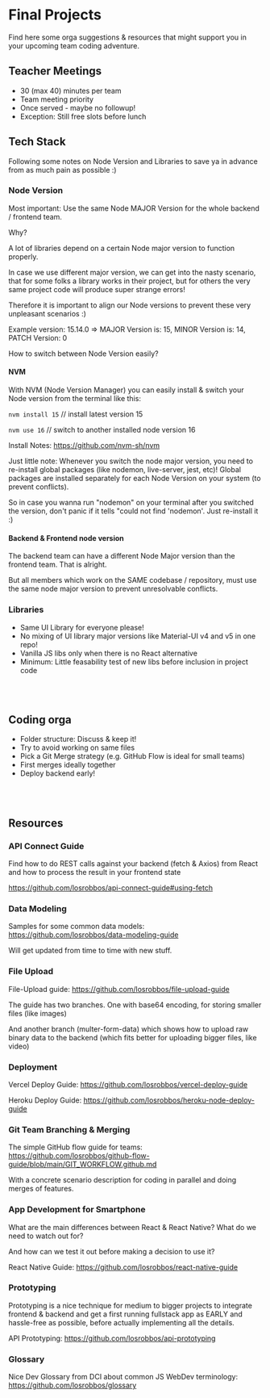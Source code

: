 # Final Projects

Find here some orga suggestions & resources that might support you in your upcoming team coding adventure.

## Teacher Meetings

- 30 (max 40) minutes per team
- Team meeting priority
- Once served - maybe no followup!
- Exception: Still free slots before lunch

## Tech Stack

Following some notes on Node Version and Libraries to save ya in advance from as much pain as possible :)

### Node Version

Most important: Use the same Node MAJOR Version for the whole backend / frontend team.

Why?

A lot of libraries depend on a certain Node major version to function properly. 

In case we use different major version, we can get into the nasty scenario, that for some folks a library works in their project, but for others the very same project code will produce super strange errors!

Therefore it is important to align our Node versions to prevent these very unpleasant scenarios :)

Example version: 15.14.0 => MAJOR Version is: 15, MINOR Version is: 14, PATCH Version: 0 

How to switch between Node Version easily?

#### NVM

With NVM (Node Version Manager) you can easily install & switch your Node version from the terminal like this:

`nvm install 15` // install latest version 15

`nvm use 16` // switch to another installed node version 16

Install Notes: https://github.com/nvm-sh/nvm

Just little note: Whenever you switch the node major version, you need to re-install global packages (like nodemon, live-server, jest, etc)! Global packages are installed separately for each Node Version on your system (to prevent conflicts).

So in case you wanna run "nodemon" on your terminal after you switched the version, don't panic if it tells "could not find 'nodemon'. Just re-install it :)


#### Backend & Frontend node version

The backend team can have a different Node Major version than the frontend team. That is alright. 

But all members which work on the SAME codebase / repository, must use the same node major version to prevent unresolvable conflicts.

### Libraries

- Same UI Library for everyone please!
- No mixing of UI library major versions like Material-UI v4 and v5 in one repo!
- Vanilla JS libs only when there is no React alternative
- Minimum: Little feasability test of new libs before inclusion in project code

<br /><br />

## Coding orga

- Folder structure: Discuss & keep it!
- Try to avoid working on same files
- Pick a Git Merge strategy (e.g. GitHub Flow is ideal for small teams)
- First merges ideally together
- Deploy backend early!


<br /><br />

## Resources

### API Connect Guide

Find how to do REST calls against your backend (fetch & Axios) from React and how to process the result in your frontend state

https://github.com/losrobbos/api-connect-guide#using-fetch

### Data Modeling 

Samples for some common data models: https://github.com/losrobbos/data-modeling-guide

Will get updated from time to time with new stuff.

### File Upload 

File-Upload guide: https://github.com/losrobbos/file-upload-guide

The guide has two branches. One with base64 encoding, for storing smaller files (like images)

And another branch (multer-form-data) which shows how to upload raw binary data to the backend (which fits better for uploading bigger files, like video)

### Deployment 

Vercel Deploy Guide: https://github.com/losrobbos/vercel-deploy-guide

Heroku Deploy Guide: https://github.com/losrobbos/heroku-node-deploy-guide

### Git Team Branching & Merging

The simple GitHub flow guide for teams: https://github.com/losrobbos/github-flow-guide/blob/main/GIT_WORKFLOW.github.md

With a concrete scenario description for coding in parallel and doing merges of features.

### App Development for Smartphone

What are the main differences between React & React Native? What do we need to watch out for?

And how can we test it out before making a decision to use it?

React Native Guide: https://github.com/losrobbos/react-native-guide

### Prototyping

Prototyping is a nice technique for medium to bigger projects to integrate frontend & backend and get a first running fullstack app as EARLY and hassle-free as possible, before actually implementing all the details.

API Prototyping: https://github.com/losrobbos/api-prototyping

### Glossary 

Nice Dev Glossary from DCI about common JS WebDev terminology: https://github.com/losrobbos/glossary

